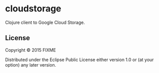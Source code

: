 # cloudstorage

Clojure client to Google Cloud Storage.

## License

Copyright © 2015 FIXME

Distributed under the Eclipse Public License either version 1.0 or (at
your option) any later version.
